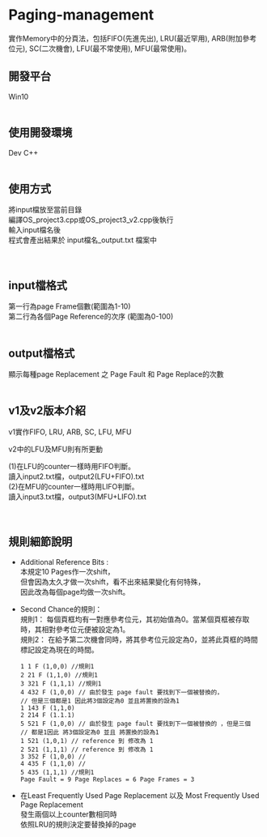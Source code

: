 # Paging-management
實作Memory中的分頁法，包括FIFO(先進先出), LRU(最近罕用), ARB(附加參考位元), SC(二次機會), LFU(最不常使用), MFU(最常使用)。

## 開發平台
Win10
<br>
<br>

## 使用開發環境
Dev C++
<br>
<br>

## 使用方式
將input檔放至當前目錄<br>
編譯OS_project3.cpp或OS_project3_v2.cpp後執行<br>
輸入input檔名後<br>
程式會產出結果於 input檔名_output.txt 檔案中<br>
<br> 
<br>

## input檔格式
第一行為page Frame個數(範圍為1-10)<br>
第二行為各個Page Reference的次序 (範圍為0-100)
<br> 
<br>

## output檔格式
顯示每種page Replacement 之 Page Fault 和 Page Replace的次數
<br>
<br>

## v1及v2版本介紹

v1實作FIFO, LRU, ARB, SC, LFU, MFU<br>

v2中的LFU及MFU則有所更動<br>

(1)在LFU的counter一樣時用FIFO判斷。<br>
讀入input2.txt檔，output2(LFU+FIFO).txt<br>
(2)在MFU的counter一樣時用LIFO判斷。<br>
讀入input3.txt檔，output3(MFU+LIFO).txt<br>
<br>
<br>

## 規則細節說明

* Additional Reference Bits : <br>
本規定10 Pages作一次shift，<br>
但會因為太久才做一次shift，看不出來結果變化有何特殊，<br>
因此改為每個page均做一次shift。<br>

* Second Chance的規則：<br>
規則1： 每個頁框均有一對應參考位元，其初始值為0。當某個頁框被存取時，其相對參考位元便被設定為1。<br>
規則2： 在給予第二次機會同時，將其參考位元設定為0，並將此頁框的時間標記設定為現在的時間。<br>

      1 1 F (1,0,0) //規則1
      2 21 F (1,1,0) //規則1
      3 321 F (1,1,1) //規則1
      4 432 F (1,0,0) // 由於發生 page fault 要找到下一個被替換的，
      // 但是三個都是1 因此將3個設定為0 並且將置換的設為1
      1 143 F (1,1,0)
      2 214 F (1.1.1)
      5 521 F (1,0,0) // 由於發生 page fault 要找到下一個被替換的 ，但是三個
      // 都是1因此 將3個設定為0 並且 將置換的設為1
      1 521 (1,0,1) // reference 到 修改為 1
      2 521 (1,1,1) // reference 到 修改為 1
      3 352 F (1,0,0) //
      4 435 F (1,1,0) //
      5 435 (1,1,1) //規則1
      Page Fault = 9 Page Replaces = 6 Page Frames = 3

* 在Least Frequently Used Page Replacement 以及 Most Frequently Used Page Replacement <br>
發生兩個以上counter數相同時<br>
依照LRU的規則決定要替換掉的page<br>
